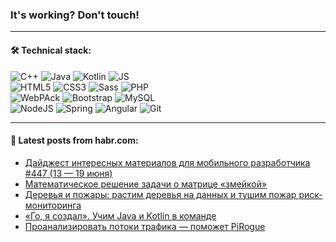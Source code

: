 ### It's working? Don't touch!

---

#### 🛠️ Technical stack:

![C++](https://img.shields.io/badge/C++-informational?logo=c%2B%2B&style=flat&logoColor=white&color=9C033A)
![Java](https://img.shields.io/badge/Java-informational?logo=java&style=flat&logoColor=white&color=007396)
![Kotlin](https://img.shields.io/badge/Kotlin-informational?logo=Kotlin&style=flat&logoColor=white&color=0095D5)
![JS](https://img.shields.io/badge/JS-informational?logo=javaScript&style=flat&logoColor=black&color=F7Df1E) <br>
![HTML5](https://img.shields.io/badge/HTML5-informational?logo=html5&style=flat&logoColor=white&color=E34F26)
![CSS3](https://img.shields.io/badge/CSS3-informational?logo=css3&style=flat&logoColor=white&color=157286)
![Sass](https://img.shields.io/badge/Saas-informational?logo=sass&style=flat&logoColor=white&color=hotpink)
![PHP](https://img.shields.io/badge/PHP-informational?logo=php&style=flat&logoColor=white&color=777BB4) <br>
![WebPAck](https://img.shields.io/badge/WebPack-informational?logo=webPack&style=flat&logoColor=white&color=FF6F00)
![Bootstrap](https://img.shields.io/badge/Bootstrap-informational?logo=Bootstrap&style=flat&logoColor=white&color=7952B3)
![MySQL](https://img.shields.io/badge/MySQL-informational?logo=MySQL&style=flat&logoColor=white&color=00f) <br>
![NodeJS](https://img.shields.io/badge/NodeJS-informational?logo=node.js&style=flat&logoColor=white&color=43853D)
![Spring](https://img.shields.io/badge/Spring-informational?logo=Spring&style=flat&logoColor=white&color=0A9EDC)
![Angular](https://img.shields.io/badge/Vue-informational?logo=vue.js&style=flat&logoColor=white&color=red)
![Git](https://img.shields.io/badge/Git-informational?logo=git&style=flat&logoColor=white&color=darkorange)

___

#### 💬 Latest posts from habr.com:

<!-- BLOG-POST-LIST:START -->
- [Дайджест интересных материалов для мобильного разработчика #447 &lpar;13 — 19 июня&rpar;](https://habr.com/ru/post/672240/?utm_source=habrahabr&utm_medium=rss&utm_campaign=672240)
- [Математическое решение задачи о матрице «змейкой»](https://habr.com/ru/post/672198/?utm_source=habrahabr&utm_medium=rss&utm_campaign=672198)
- [Деревья и пожары: растим деревья на данных и тушим пожар риск-мониторинга](https://habr.com/ru/post/672184/?utm_source=habrahabr&utm_medium=rss&utm_campaign=672184)
- [«Го, я создал». Учим Java и Kotlin в команде](https://habr.com/ru/post/672188/?utm_source=habrahabr&utm_medium=rss&utm_campaign=672188)
- [Проанализировать потоки трафика — поможет PiRogue](https://habr.com/ru/post/671866/?utm_source=habrahabr&utm_medium=rss&utm_campaign=671866)
<!-- BLOG-POST-LIST:END -->
